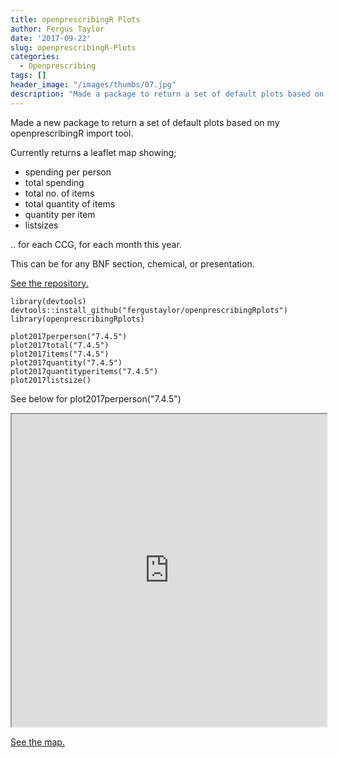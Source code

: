 ```yaml
---
title: openprescribingR Plots
author: Fergus Taylor
date: '2017-09-22'
slug: openprescribingR-Plots
categories:
  - Openprescribing
tags: []
header_image: "/images/thumbs/07.jpg"
description: "Made a package to return a set of default plots based on my openprescribingR import tool."
---
```


Made a new package to return a set of default plots based on my openprescribingR import tool.

Currently returns a leaflet map showing;

* spending per person
* total spending
* total no. of items
* total quantity of items
* quantity per item
* listsizes

.. for each CCG, for each month this year.

This can be for any BNF section, chemical, or presentation.

[See the repository.](https://github.com/fergustaylor/openprescribingRplots)

```{r}
library(devtools)
devtools::install_github("fergustaylor/openprescribingRplots")
library(openprescribingRplots)

plot2017perperson("7.4.5")
plot2017total("7.4.5")
plot2017items("7.4.5")
plot2017quantity("7.4.5")
plot2017quantityperitems("7.4.5")
plot2017listsize()
```

See below for plot2017perperson("7.4.5")

<iframe src="https://fergustaylor.github.io/blogimages/post7map.html" width="100%" height="500px" >
</iframe>

[See the map.](https://fergustaylor.github.io/blogimages/post7map.html)
